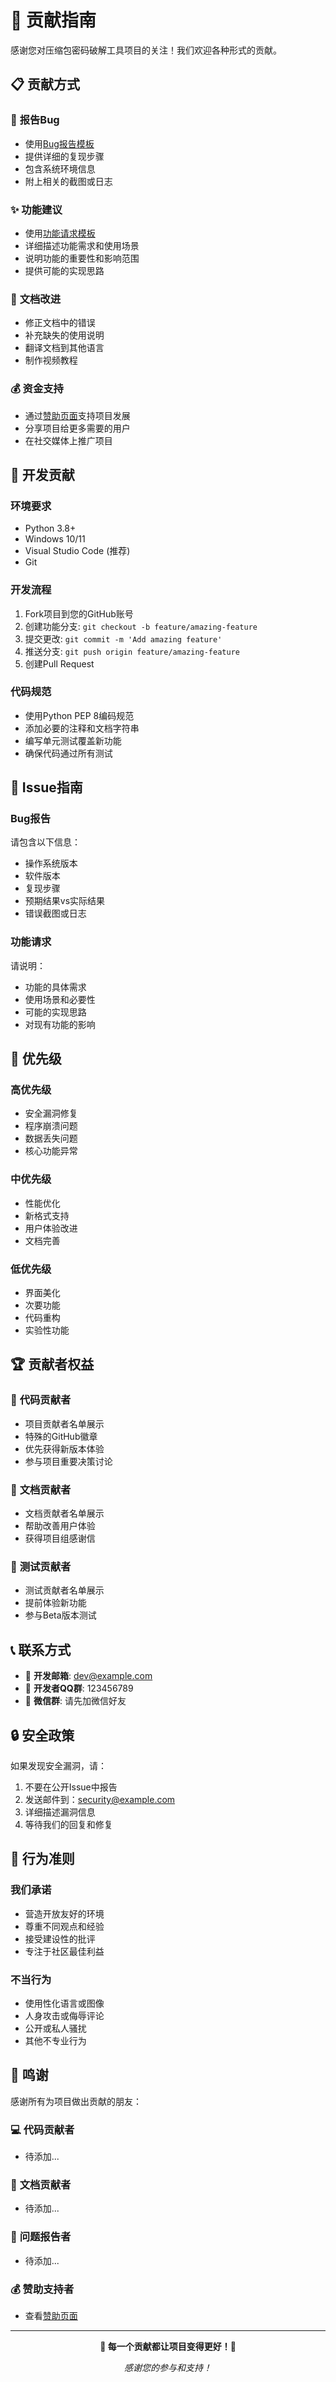 # 🤝 贡献指南

感谢您对压缩包密码破解工具项目的关注！我们欢迎各种形式的贡献。

## 📋 贡献方式

### 🐛 **报告Bug**
- 使用[Bug报告模板](../../issues/new?template=bug_report.md)
- 提供详细的复现步骤
- 包含系统环境信息
- 附上相关的截图或日志

### ✨ **功能建议**
- 使用[功能请求模板](../../issues/new?template=feature_request.md)
- 详细描述功能需求和使用场景
- 说明功能的重要性和影响范围
- 提供可能的实现思路

### 📖 **文档改进**
- 修正文档中的错误
- 补充缺失的使用说明
- 翻译文档到其他语言
- 制作视频教程

### 💰 **资金支持**
- 通过[赞助页面](SPONSOR.md)支持项目发展
- 分享项目给更多需要的用户
- 在社交媒体上推广项目

## 🔧 开发贡献

### 环境要求
- Python 3.8+
- Windows 10/11
- Visual Studio Code (推荐)
- Git

### 开发流程
1. Fork项目到您的GitHub账号
2. 创建功能分支: `git checkout -b feature/amazing-feature`
3. 提交更改: `git commit -m 'Add amazing feature'`
4. 推送分支: `git push origin feature/amazing-feature`
5. 创建Pull Request

### 代码规范
- 使用Python PEP 8编码规范
- 添加必要的注释和文档字符串
- 编写单元测试覆盖新功能
- 确保代码通过所有测试

## 📝 Issue指南

### Bug报告
请包含以下信息：
- 操作系统版本
- 软件版本
- 复现步骤
- 预期结果vs实际结果
- 错误截图或日志

### 功能请求
请说明：
- 功能的具体需求
- 使用场景和必要性
- 可能的实现思路
- 对现有功能的影响

## 🎯 优先级

### 高优先级
- 安全漏洞修复
- 程序崩溃问题
- 数据丢失问题
- 核心功能异常

### 中优先级
- 性能优化
- 新格式支持
- 用户体验改进
- 文档完善

### 低优先级
- 界面美化
- 次要功能
- 代码重构
- 实验性功能

## 🏆 贡献者权益

### 🌟 **代码贡献者**
- 项目贡献者名单展示
- 特殊的GitHub徽章
- 优先获得新版本体验
- 参与项目重要决策讨论

### 📖 **文档贡献者**
- 文档贡献者名单展示
- 帮助改善用户体验
- 获得项目组感谢信

### 🐛 **测试贡献者**
- 测试贡献者名单展示
- 提前体验新功能
- 参与Beta版本测试

## 📞 联系方式

- 📧 **开发邮箱**: dev@example.com
- 💬 **开发者QQ群**: 123456789
- 📱 **微信群**: 请先加微信好友

## 🔒 安全政策

如果发现安全漏洞，请：
1. 不要在公开Issue中报告
2. 发送邮件到：security@example.com
3. 详细描述漏洞信息
4. 等待我们的回复和修复

## 📄 行为准则

### 我们承诺
- 营造开放友好的环境
- 尊重不同观点和经验
- 接受建设性的批评
- 专注于社区最佳利益

### 不当行为
- 使用性化语言或图像
- 人身攻击或侮辱评论
- 公开或私人骚扰
- 其他不专业行为

## 🙏 鸣谢

感谢所有为项目做出贡献的朋友：

### 💻 **代码贡献者**
- 待添加...

### 📖 **文档贡献者**
- 待添加...

### 🐛 **问题报告者**
- 待添加...

### 💰 **赞助支持者**
- 查看[赞助页面](SPONSOR.md)

---

<div align="center">

**🌟 每一个贡献都让项目变得更好！🌟**

*感谢您的参与和支持！*

</div>